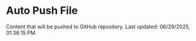 # Auto Push File

Content that will be pushed to GitHub repository.
Last updated: 06/29/2025, 01:36:15 PM